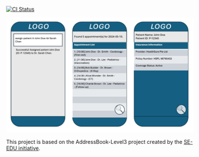 [![CI Status](https://github.com/AY2526S1-CS2103T-T17-1/tp/workflows/Java%20CI/badge.svg)](https://github.com/AY2526S1-CS2103T-T17-1/tp/actions)

![Ui](docs/images/Ui.png)

This project is based on the AddressBook-Level3 project created by the [SE-EDU initiative](https://se-education.org).

<!-- placeholder commit for tracking PR -->